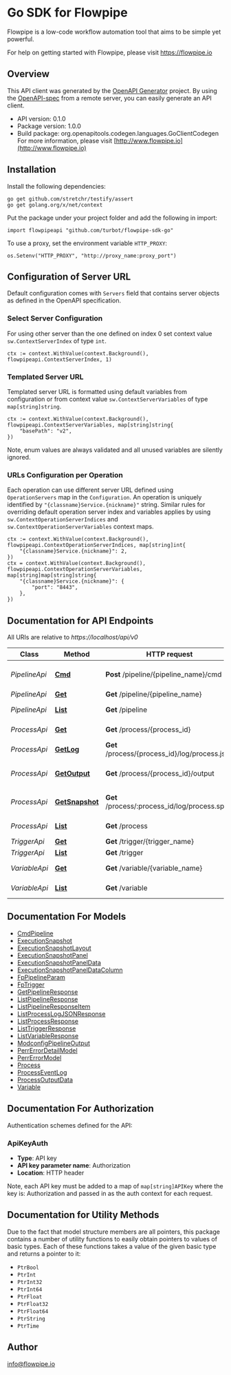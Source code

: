 # Go SDK for Flowpipe

Flowpipe is a low-code workflow automation tool that aims to be simple yet powerful.

For help on getting started with Flowpipe, please visit https://flowpipe.io

## Overview
This API client was generated by the [OpenAPI Generator](https://openapi-generator.tech) project.  By using the [OpenAPI-spec](https://www.openapis.org/) from a remote server, you can easily generate an API client.

- API version: 0.1.0
- Package version: 1.0.0
- Build package: org.openapitools.codegen.languages.GoClientCodegen
For more information, please visit [http://www.flowpipe.io](http://www.flowpipe.io)

## Installation

Install the following dependencies:

```shell
go get github.com/stretchr/testify/assert
go get golang.org/x/net/context
```

Put the package under your project folder and add the following in import:

```golang
import flowpipeapi "github.com/turbot/flowpipe-sdk-go"
```

To use a proxy, set the environment variable `HTTP_PROXY`:

```golang
os.Setenv("HTTP_PROXY", "http://proxy_name:proxy_port")
```

## Configuration of Server URL

Default configuration comes with `Servers` field that contains server objects as defined in the OpenAPI specification.

### Select Server Configuration

For using other server than the one defined on index 0 set context value `sw.ContextServerIndex` of type `int`.

```golang
ctx := context.WithValue(context.Background(), flowpipeapi.ContextServerIndex, 1)
```

### Templated Server URL

Templated server URL is formatted using default variables from configuration or from context value `sw.ContextServerVariables` of type `map[string]string`.

```golang
ctx := context.WithValue(context.Background(), flowpipeapi.ContextServerVariables, map[string]string{
	"basePath": "v2",
})
```

Note, enum values are always validated and all unused variables are silently ignored.

### URLs Configuration per Operation

Each operation can use different server URL defined using `OperationServers` map in the `Configuration`.
An operation is uniquely identified by `"{classname}Service.{nickname}"` string.
Similar rules for overriding default operation server index and variables applies by using `sw.ContextOperationServerIndices` and `sw.ContextOperationServerVariables` context maps.

```golang
ctx := context.WithValue(context.Background(), flowpipeapi.ContextOperationServerIndices, map[string]int{
	"{classname}Service.{nickname}": 2,
})
ctx = context.WithValue(context.Background(), flowpipeapi.ContextOperationServerVariables, map[string]map[string]string{
	"{classname}Service.{nickname}": {
		"port": "8443",
	},
})
```

## Documentation for API Endpoints

All URIs are relative to *https://localhost/api/v0*

Class | Method | HTTP request | Description
------------ | ------------- | ------------- | -------------
*PipelineApi* | [**Cmd**](docs/PipelineApi.md#cmd) | **Post** /pipeline/{pipeline_name}/cmd | Execute a pipeline command
*PipelineApi* | [**Get**](docs/PipelineApi.md#get) | **Get** /pipeline/{pipeline_name} | Get pipeline
*PipelineApi* | [**List**](docs/PipelineApi.md#list) | **Get** /pipeline | List pipelines
*ProcessApi* | [**Get**](docs/ProcessApi.md#get) | **Get** /process/{process_id} | Get process
*ProcessApi* | [**GetLog**](docs/ProcessApi.md#getlog) | **Get** /process/{process_id}/log/process.json | Get process log
*ProcessApi* | [**GetOutput**](docs/ProcessApi.md#getoutput) | **Get** /process/{process_id}/output | Get process output
*ProcessApi* | [**GetSnapshot**](docs/ProcessApi.md#getsnapshot) | **Get** /process/:process_id/log/process.sps | Get process snapshot
*ProcessApi* | [**List**](docs/ProcessApi.md#list) | **Get** /process | List processs
*TriggerApi* | [**Get**](docs/TriggerApi.md#get) | **Get** /trigger/{trigger_name} | Get trigger
*TriggerApi* | [**List**](docs/TriggerApi.md#list) | **Get** /trigger | List triggers
*VariableApi* | [**Get**](docs/VariableApi.md#get) | **Get** /variable/{variable_name} | Get variable
*VariableApi* | [**List**](docs/VariableApi.md#list) | **Get** /variable | List variables


## Documentation For Models

 - [CmdPipeline](docs/CmdPipeline.md)
 - [ExecutionSnapshot](docs/ExecutionSnapshot.md)
 - [ExecutionSnapshotLayout](docs/ExecutionSnapshotLayout.md)
 - [ExecutionSnapshotPanel](docs/ExecutionSnapshotPanel.md)
 - [ExecutionSnapshotPanelData](docs/ExecutionSnapshotPanelData.md)
 - [ExecutionSnapshotPanelDataColumn](docs/ExecutionSnapshotPanelDataColumn.md)
 - [FpPipelineParam](docs/FpPipelineParam.md)
 - [FpTrigger](docs/FpTrigger.md)
 - [GetPipelineResponse](docs/GetPipelineResponse.md)
 - [ListPipelineResponse](docs/ListPipelineResponse.md)
 - [ListPipelineResponseItem](docs/ListPipelineResponseItem.md)
 - [ListProcessLogJSONResponse](docs/ListProcessLogJSONResponse.md)
 - [ListProcessResponse](docs/ListProcessResponse.md)
 - [ListTriggerResponse](docs/ListTriggerResponse.md)
 - [ListVariableResponse](docs/ListVariableResponse.md)
 - [ModconfigPipelineOutput](docs/ModconfigPipelineOutput.md)
 - [PerrErrorDetailModel](docs/PerrErrorDetailModel.md)
 - [PerrErrorModel](docs/PerrErrorModel.md)
 - [Process](docs/Process.md)
 - [ProcessEventLog](docs/ProcessEventLog.md)
 - [ProcessOutputData](docs/ProcessOutputData.md)
 - [Variable](docs/Variable.md)


## Documentation For Authorization


Authentication schemes defined for the API:
### ApiKeyAuth

- **Type**: API key
- **API key parameter name**: Authorization
- **Location**: HTTP header

Note, each API key must be added to a map of `map[string]APIKey` where the key is: Authorization and passed in as the auth context for each request.


## Documentation for Utility Methods

Due to the fact that model structure members are all pointers, this package contains
a number of utility functions to easily obtain pointers to values of basic types.
Each of these functions takes a value of the given basic type and returns a pointer to it:

* `PtrBool`
* `PtrInt`
* `PtrInt32`
* `PtrInt64`
* `PtrFloat`
* `PtrFloat32`
* `PtrFloat64`
* `PtrString`
* `PtrTime`

## Author

info@flowpipe.io

